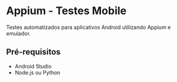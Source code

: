 # Appium - Testes Mobile

Testes automatizados para aplicativos Android utilizando Appium e emulador.

## Pré-requisitos
- Android Studio
- Node.js ou Python
